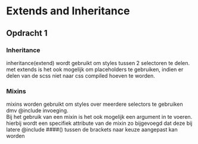 # Extends and Inheritance


## Opdracht 1

### Inheritance


inheritance(extend) wordt gebruikt om styles tussen 2 selectoren te delen. <br>
met extends is het ook mogelijk om placeholders te gebruiken, indien er delen van de scss niet naar css compiled hoeven te worden.


### Mixins


mixins worden gebruikt om styles over meerdere selectors te gebruiken dmv @include invoeging.<Br>
Bij het gebruik van een mixin is het ook mogelijk een argument in te voeren.<br>
hierbij wordt een specifiek attribute van de mixin zo bijgevoegd dat deze bij latere @include ####() tussen de brackets naar keuze aangepast kan worden